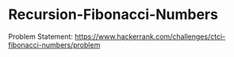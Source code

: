 # Recursion-Fibonacci-Numbers
Problem Statement: https://www.hackerrank.com/challenges/ctci-fibonacci-numbers/problem
